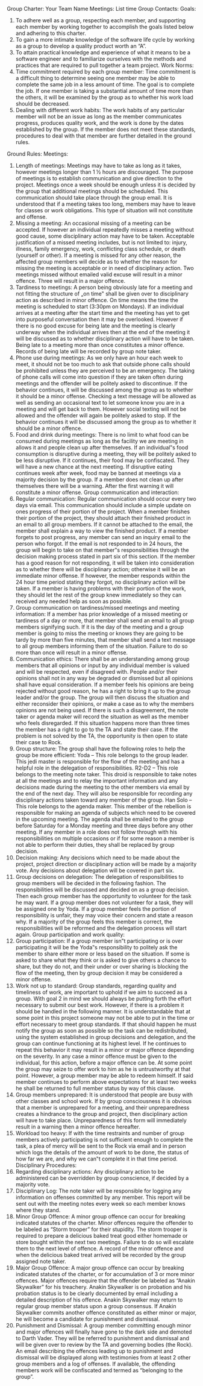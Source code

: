 Group Charter: Your Team Name
Meetings: List time
Group Contacts:
Goals:
1. To adhere well as a group, respecting each member, and supporting each member by working together to accomplish the goals listed below and adhering to this charter.
2. To gain a more intimate knowledge of the software life cycle by working as a group to develop a quality product worth an “A”.
3. To attain practical knowledge and experience of what it means to be a software engineer and to familiarize ourselves with the methods and practices that are required to pull together a team project.
Work Norms:
1. Time commitment required by each group member:
Time commitment is a difficult thing to determine seeing one member may be able to complete the same job in a less amount of time. The goal is to complete the job. If one member is taking a substantial amount of time more than the others, it will be examined by the group as to whether his work load should be decreased.
2. Dealing with different work habits:
The work habits of any particular member will not be an issue as long as the member communicates progress, produces quality work, and the work is done by the dates established by the group. If the member does not meet these standards, procedures to deal with that member are further detailed in the ground rules.

Ground Rules:
Meetings:
1. Length of meetings:
Meetings may have to take as long as it takes, however meetings longer than 1 ½ hours are discouraged. The purpose of meetings is to establish communication and give direction to the project. Meetings once a week should be enough unless it is decided by the group that additional meetings should be scheduled. This communication should take place through the group email. It is understood that if a meeting takes too long, members may have to leave for classes or work obligations. This type of situation will not constitute and offense.
2. Missing a meeting:
An occasional missing of a meeting can be accepted. If however an individual repeatedly misses a meeting without good cause, some disciplinary action may have to be taken. Acceptable justification of a missed meeting includes, but is not limited to: injury, illness, family emergency, work, conflicting class schedule, or death (yourself or other). If a meeting is missed for any other reason, the affected group members will decide as to whether the reason for missing the meeting is acceptable or in need of disciplinary action. Two meetings missed without emailed valid excuse will result in a minor offence. Three will result in a major offence.
3. Tardiness to meetings:
A person being obviously late for a meeting and not fitting the structure of „on time‟ shall be given over to disciplinary action as described in minor offence. On time means the time the meeting is scheduled to start (3:30pm on Mondays). If an individual arrives at a meeting after the start time and the meeting has yet to get into purposeful conversation then it may be overlooked. However if there is no good excuse for being late and the meeting is clearly underway when the individual arrives then at the end of the meeting it will be discussed as to whether disciplinary action will have to be taken. Being late to a meeting more than once constitutes a minor offence. Records of being late will be recorded by group note taker.
4. Phone use during meetings:
As we only have an hour each week to meet, it should not be too much to ask that outside phone calls should be prohibited unless they are perceived to be an emergency. The taking of phone calls will come into question if they are taken often during meetings and the offender will be politely asked to discontinue. If the behavior continues, it will be discussed among the group as to whether it should be a minor offense. Checking a text message will be allowed as well as sending an occasional text to let someone know you are in a meeting and will get back to them. However social texting will not be allowed and the offender will again be politely asked to stop. If the behavior continues it will be discussed among the group as to whether it should be a minor offence.
5. Food and drink during meetings:
There is no limit to what food can be consumed during meetings as long as the facility we are meeting in allows it and people clean up after themselves. If an individual‟s food consumption is disruptive during a meeting, they will be politely asked to be less disruptive. If it continues, their food may be confiscated. They will have a new chance at the next meeting. If disruptive eating continues week after week, food may be banned at meetings via a majority decision by the group. If a member does not clean up after themselves there will be a warning. After the first warning it will constitute a minor offense.
Group communication and interaction:
1. Regular communication:
Regular communication should occur every two days via email. This communication should include a simple update on ones progress of their portion of the project. When a member finishes their portion of the project, they should attach their finished product in an email to all group members. If it cannot be attached to the email, the member shall explain a way to view the finished product. If a member forgets to post progress, any member can send an inquiry email to the person who forgot. If the email is not responded to in 24 hours, the group will begin to take on that member‟s responsibilities through the decision making process stated in part six of this section. If the member has a good reason for not responding, it will be taken into consideration as to whether there will be disciplinary action; otherwise it will be an immediate minor offense. If however, the member responds within the 24 hour time period stating they forgot, no disciplinary action will be taken. If a member is having problems with their portion of the work, they should let the rest of the group knew immediately so they can received any needed help as soon as possible.
2. Group communication on tardiness/missed meetings and meeting information:
If a member has prior knowledge of a missed meeting or tardiness of a day or more, that member shall send an email to all group members signifying such. If it is the day of the meeting and a group member is going to miss the meeting or knows they are going to be tardy by more than five minutes, that member shall send a text message to all group members informing them of the situation. Failure to do so more than once will result in a minor offense.
3. Communication ethics:
There shall be an understanding among group members that all opinions or input by any individual member is valued and will be respected, even if disagreed with. People and/or their opinions shall not in any way be degraded or dismissed but all opinions shall have equal consideration. If a member feels his opinions are being rejected without good reason, he has a right to bring it up to the group leader and/or the group. The group will then discuss the situation and either reconsider their opinions, or make a case as to why the members opinions are not being used. If there is such a disagreement, the note taker or agenda maker will record the situation as well as the member who feels disregarded. If this situation happens more than three times the member has a right to go to the TA and state their case. If the problem is not solved by the TA, the opportunity is then open to state their case to Rock.
4. Group structure:
The group shall have the following roles to help the group be more efficient: Yoda – This role belongs to the group leader. This jedi master is responsible for the flow of the meeting and has a helpful role in the delegation of responsibilities. R2-D2 – This role belongs to the meeting note taker. This droid is responsible to take notes at all the meetings and to relay the important information and any decisions made during the meeting to the other members via email by the end of the next day. They will also be responsible for recording any disciplinary actions taken toward any member of the group. Han Solo – This role belongs to the agenda maker. This member of the rebellion is responsible for making an agenda of subjects which need to be covered in the upcoming meeting. The agenda shall be emailed to the group before Saturday for a Monday meeting and three days before any other meeting. If any member in a role does not follow through with his responsibilities on multiple occasions or if for some reason a member is not able to perform their duties, they shall be replaced by group decision.
5. Decision making:
Any decisions which need to be made about the project, project direction or disciplinary action will be made by a majority vote. Any decisions about delegation will be covered in part six.
6. Group decisions on delegation:
The delegation of responsibilities to group members will be decided in the following fashion. The responsibilities will be discussed and decided on as a group decision. Then each group member has the opportunity to volunteer for the task he may want. If a group member does not volunteer for a task, they will be assigned one by Yoda. If a group member feels the portion of responsibility is unfair, they may voice their concern and state a reason why. If a majority of the group feels this member is correct, the responsibilities will be reformed and the delegation process will start again.
Group participation and work quality:
1. Group participation:
If a group member isn‟t participating or is over participating it will be the Yoda‟s responsibility to politely ask the member to share either more or less based on the situation. If some is asked to share what they think or is asked to give others a chance to share, but they do not, and their under or over sharing is blocking the flow of the meeting, then by group decision it may be considered a minor offense.
2. Work not up to standard:
Group standards, regarding quality and timeliness of work, are important to uphold if we aim to succeed as a group. With goal 2 in mind we should always be putting forth the effort necessary to submit our best work. However, if there is a problem it should be handled in the following manner. It is understandable that at some point in this project someone may not be able to put in the time or effort necessary to meet group standards. If that should happen he must notify the group as soon as possible so the task can be redistributed, using the system established in group decisions and delegation, and the group can continue functioning at its highest level. If he continues to repeat this behavior it may result in a minor or major offence depending on the severity. In any case a minor offence must be given to the individual, for this action, before a major offence can be. At some point the group may seize to offer work to him as he is untrustworthy at that point. However, a group member may be able to redeem himself. If said member continues to perform above expectations for at least two weeks he shall be returned to full member status by way of this clause.
3. Group members unprepared:
It is understood that people are busy with other classes and school work. If by group consciousness it is obvious that a member is unprepared for a meeting, and their unpreparedness creates a hindrance to the group and project, then disciplinary action will have to take place. Unpreparedness of this form will immediately result in a warning then a minor offence hereafter.
4. Workload too heavy:
If with the time restraints and number of group members actively participating is not sufficient enough to complete the task, a plea of mercy will be sent to the Rock via email and in person which logs the details of the amount of work to be done, the status of how far we are, and why we can‟t complete it in that time period.
Disciplinary Procedures:
1. Regarding disciplinary actions:
Any disciplinary action to be administered can be overridden by group conscience, if decided by a majority vote.
2. Disciplinary Log:
The note taker will be responsible for logging any information on offenses committed by any member. This report will be sent out with the meeting notes every week so each member knows where they stand.
3. Minor Group Offence:
A minor group offence can occur for breaking indicated statutes of the charter. Minor offences require the offender to be labeled as “Storm trooper” for their stupidity. The storm trooper is required to prepare a delicious baked treat good either homemade or store bought within the next two meetings. Failure to do so will escalate them to the next level of offence. A record of the minor offence and when the delicious baked treat arrived will be recorded by the group assigned note taker.
4. Major Group Offence:
A major group offence can occur by breaking indicated statutes of the charter, or for accumulation of 3 or more minor offences. Major offences require that the offender be labeled as “Anakin Skywalker” for his treachery. Anakin Skywalker is on probation and his probation status is to be clearly documented by email including a detailed description of his offence. Anakin Skywalker may return to regular group member status upon a group consensus. If Anakin Skywalker commits another offence constituted as either minor or major, he will become a candidate for punishment and dismissal.
5. Punishment and Dismissal:
A group member committing enough minor and major offences will finally have gone to the dark side and demoted to Darth Vader. They will be referred to punishment and dismissal and will be given over to review by the TA and governing bodies (the Rock). An email describing the offences leading up to punishment and dismissal will be displayed along with testimonies from at least 2 other group members and a log of offenses. If available, the offending members work will be confiscated and termed as “belonging to the group”.
